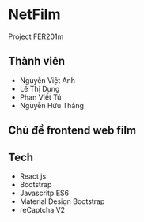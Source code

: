 # NetFilm

Project FER201m

## Thành viên
- Nguyễn Việt Anh 
- Lê Thị Dung  
- Phan Viết Tú
- Nguyễn Hữu Thắng

## Chủ đề frontend web film

## Tech
- React js
- Bootstrap
- Javascritp ES6
- Material Design Bootstrap
- reCaptcha V2
